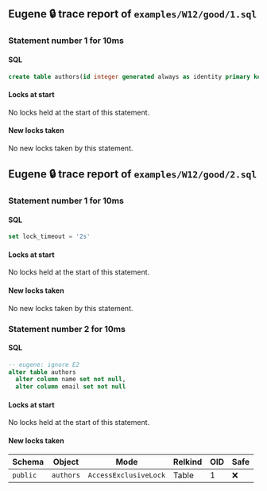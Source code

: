 ## Eugene 🔒 trace report of `examples/W12/good/1.sql`



### Statement number 1 for 10ms

#### SQL

```sql
create table authors(id integer generated always as identity primary key, name text, email text)
```

#### Locks at start

No locks held at the start of this statement.

#### New locks taken

No new locks taken by this statement.



## Eugene 🔒 trace report of `examples/W12/good/2.sql`



### Statement number 1 for 10ms

#### SQL

```sql
set lock_timeout = '2s'
```

#### Locks at start

No locks held at the start of this statement.

#### New locks taken

No new locks taken by this statement.



### Statement number 2 for 10ms

#### SQL

```sql
-- eugene: ignore E2
alter table authors
  alter column name set not null,
  alter column email set not null
```

#### Locks at start

No locks held at the start of this statement.

#### New locks taken

| Schema | Object | Mode | Relkind | OID | Safe |
|--------|--------|------|---------|-----|------|
| `public` | `authors` | `AccessExclusiveLock` | Table | 1 | ❌ |


